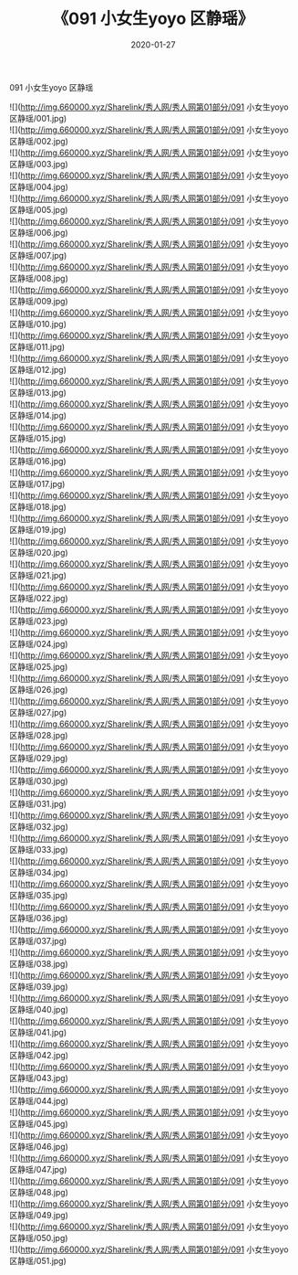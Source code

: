 ﻿---
layout: post
title:  《091 小女生yoyo 区静瑶》
date:   2020-01-27
img: http://img.660000.xyz/Sharelink/秀人网/秀人网第01部分/091 小女生yoyo 区静瑶/000.jpg
categories: [美女, 清纯, 唯美]
---

091 小女生yoyo 区静瑶

  ![](http://img.660000.xyz/Sharelink/秀人网/秀人网第01部分/091 小女生yoyo 区静瑶/001.jpg) <br> ![](http://img.660000.xyz/Sharelink/秀人网/秀人网第01部分/091 小女生yoyo 区静瑶/002.jpg) <br> ![](http://img.660000.xyz/Sharelink/秀人网/秀人网第01部分/091 小女生yoyo 区静瑶/003.jpg) <br> ![](http://img.660000.xyz/Sharelink/秀人网/秀人网第01部分/091 小女生yoyo 区静瑶/004.jpg) <br> ![](http://img.660000.xyz/Sharelink/秀人网/秀人网第01部分/091 小女生yoyo 区静瑶/005.jpg) <br> ![](http://img.660000.xyz/Sharelink/秀人网/秀人网第01部分/091 小女生yoyo 区静瑶/006.jpg) <br> ![](http://img.660000.xyz/Sharelink/秀人网/秀人网第01部分/091 小女生yoyo 区静瑶/007.jpg) <br> ![](http://img.660000.xyz/Sharelink/秀人网/秀人网第01部分/091 小女生yoyo 区静瑶/008.jpg) <br> ![](http://img.660000.xyz/Sharelink/秀人网/秀人网第01部分/091 小女生yoyo 区静瑶/009.jpg) <br> ![](http://img.660000.xyz/Sharelink/秀人网/秀人网第01部分/091 小女生yoyo 区静瑶/010.jpg) <br> ![](http://img.660000.xyz/Sharelink/秀人网/秀人网第01部分/091 小女生yoyo 区静瑶/011.jpg) <br> ![](http://img.660000.xyz/Sharelink/秀人网/秀人网第01部分/091 小女生yoyo 区静瑶/012.jpg) <br> ![](http://img.660000.xyz/Sharelink/秀人网/秀人网第01部分/091 小女生yoyo 区静瑶/013.jpg) <br> ![](http://img.660000.xyz/Sharelink/秀人网/秀人网第01部分/091 小女生yoyo 区静瑶/014.jpg) <br> ![](http://img.660000.xyz/Sharelink/秀人网/秀人网第01部分/091 小女生yoyo 区静瑶/015.jpg) <br> ![](http://img.660000.xyz/Sharelink/秀人网/秀人网第01部分/091 小女生yoyo 区静瑶/016.jpg) <br> ![](http://img.660000.xyz/Sharelink/秀人网/秀人网第01部分/091 小女生yoyo 区静瑶/017.jpg) <br> ![](http://img.660000.xyz/Sharelink/秀人网/秀人网第01部分/091 小女生yoyo 区静瑶/018.jpg) <br> ![](http://img.660000.xyz/Sharelink/秀人网/秀人网第01部分/091 小女生yoyo 区静瑶/019.jpg) <br> ![](http://img.660000.xyz/Sharelink/秀人网/秀人网第01部分/091 小女生yoyo 区静瑶/020.jpg) <br> ![](http://img.660000.xyz/Sharelink/秀人网/秀人网第01部分/091 小女生yoyo 区静瑶/021.jpg) <br> ![](http://img.660000.xyz/Sharelink/秀人网/秀人网第01部分/091 小女生yoyo 区静瑶/022.jpg) <br> ![](http://img.660000.xyz/Sharelink/秀人网/秀人网第01部分/091 小女生yoyo 区静瑶/023.jpg) <br> ![](http://img.660000.xyz/Sharelink/秀人网/秀人网第01部分/091 小女生yoyo 区静瑶/024.jpg) <br> ![](http://img.660000.xyz/Sharelink/秀人网/秀人网第01部分/091 小女生yoyo 区静瑶/025.jpg) <br> ![](http://img.660000.xyz/Sharelink/秀人网/秀人网第01部分/091 小女生yoyo 区静瑶/026.jpg) <br> ![](http://img.660000.xyz/Sharelink/秀人网/秀人网第01部分/091 小女生yoyo 区静瑶/027.jpg) <br> ![](http://img.660000.xyz/Sharelink/秀人网/秀人网第01部分/091 小女生yoyo 区静瑶/028.jpg) <br> ![](http://img.660000.xyz/Sharelink/秀人网/秀人网第01部分/091 小女生yoyo 区静瑶/029.jpg) <br> ![](http://img.660000.xyz/Sharelink/秀人网/秀人网第01部分/091 小女生yoyo 区静瑶/030.jpg) <br> ![](http://img.660000.xyz/Sharelink/秀人网/秀人网第01部分/091 小女生yoyo 区静瑶/031.jpg) <br> ![](http://img.660000.xyz/Sharelink/秀人网/秀人网第01部分/091 小女生yoyo 区静瑶/032.jpg) <br> ![](http://img.660000.xyz/Sharelink/秀人网/秀人网第01部分/091 小女生yoyo 区静瑶/033.jpg) <br> ![](http://img.660000.xyz/Sharelink/秀人网/秀人网第01部分/091 小女生yoyo 区静瑶/034.jpg) <br> ![](http://img.660000.xyz/Sharelink/秀人网/秀人网第01部分/091 小女生yoyo 区静瑶/035.jpg) <br> ![](http://img.660000.xyz/Sharelink/秀人网/秀人网第01部分/091 小女生yoyo 区静瑶/036.jpg) <br> ![](http://img.660000.xyz/Sharelink/秀人网/秀人网第01部分/091 小女生yoyo 区静瑶/037.jpg) <br> ![](http://img.660000.xyz/Sharelink/秀人网/秀人网第01部分/091 小女生yoyo 区静瑶/038.jpg) <br> ![](http://img.660000.xyz/Sharelink/秀人网/秀人网第01部分/091 小女生yoyo 区静瑶/039.jpg) <br> ![](http://img.660000.xyz/Sharelink/秀人网/秀人网第01部分/091 小女生yoyo 区静瑶/040.jpg) <br> ![](http://img.660000.xyz/Sharelink/秀人网/秀人网第01部分/091 小女生yoyo 区静瑶/041.jpg) <br> ![](http://img.660000.xyz/Sharelink/秀人网/秀人网第01部分/091 小女生yoyo 区静瑶/042.jpg) <br> ![](http://img.660000.xyz/Sharelink/秀人网/秀人网第01部分/091 小女生yoyo 区静瑶/043.jpg) <br> ![](http://img.660000.xyz/Sharelink/秀人网/秀人网第01部分/091 小女生yoyo 区静瑶/044.jpg) <br> ![](http://img.660000.xyz/Sharelink/秀人网/秀人网第01部分/091 小女生yoyo 区静瑶/045.jpg) <br> ![](http://img.660000.xyz/Sharelink/秀人网/秀人网第01部分/091 小女生yoyo 区静瑶/046.jpg) <br> ![](http://img.660000.xyz/Sharelink/秀人网/秀人网第01部分/091 小女生yoyo 区静瑶/047.jpg) <br> ![](http://img.660000.xyz/Sharelink/秀人网/秀人网第01部分/091 小女生yoyo 区静瑶/048.jpg) <br> ![](http://img.660000.xyz/Sharelink/秀人网/秀人网第01部分/091 小女生yoyo 区静瑶/049.jpg) <br> ![](http://img.660000.xyz/Sharelink/秀人网/秀人网第01部分/091 小女生yoyo 区静瑶/050.jpg) <br> ![](http://img.660000.xyz/Sharelink/秀人网/秀人网第01部分/091 小女生yoyo 区静瑶/051.jpg) <br>